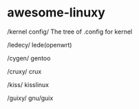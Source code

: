 # awesome-linuxy
/kernel config/ The tree of .config for kernel

/ledecy/ lede(openwrt)

/cygen/ gentoo

/cruxy/ crux

/kiss/ kisslinux

/guixy/ gnu/guix
